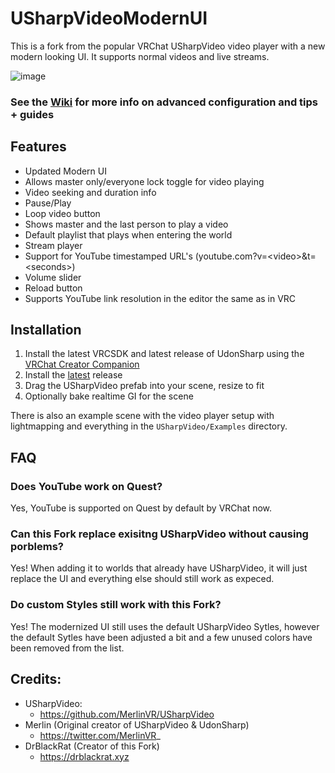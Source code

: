 # USharpVideoModernUI
This is a fork from the popular VRChat USharpVideo video player with a new modern looking UI. It supports normal videos and live streams.

![image](https://github.com/DrBlackRat/USharpVideoModernUI/assets/46327609/8e0d9b69-fec2-441e-9fe4-c43ef9958826)


### See the [Wiki](https://github.com/MerlinVR/USharpVideo/wiki) for more info on advanced configuration and tips + guides

## Features
- Updated Modern UI
- Allows master only/everyone lock toggle for video playing
- Video seeking and duration info
- Pause/Play
- Loop video button
- Shows master and the last person to play a video
- Default playlist that plays when entering the world
- Stream player
- Support for YouTube timestamped URL's (youtube.com?v=\<video\>&t=\<seconds\>)
- Volume slider
- Reload button
- Supports YouTube link resolution in the editor the same as in VRC

## Installation
1. Install the latest VRCSDK and latest release of UdonSharp using the [VRChat Creator Companion](https://vrchat.com/home/download)
2. Install the [latest](https://github.com/MerlinVR/USharpVideo/releases/latest) release
2. Drag the USharpVideo prefab into your scene, resize to fit
3. Optionally bake realtime GI for the scene

There is also an example scene with the video player setup with lightmapping and everything in the `USharpVideo/Examples` directory.

## FAQ
### Does YouTube work on Quest?
Yes, YouTube is supported on Quest by default by VRChat now.

### Can this Fork replace exisitng USharpVideo without causing porblems?
Yes! When adding it to worlds that already have USharpVideo, it will just replace the UI and everything else should still work as expeced.

### Do custom Styles still work with this Fork?
Yes! The modernized UI still uses the default USharpVideo Sytles, however the default Sytles have been adjusted a bit and a few unused colors have been removed from the list.

## Credits:
- USharpVideo:
  - https://github.com/MerlinVR/USharpVideo
- Merlin (Original creator of USharpVideo & UdonSharp)
  - https://twitter.com/MerlinVR_
- DrBlackRat (Creator of this Fork)
  - https://drblackrat.xyz
